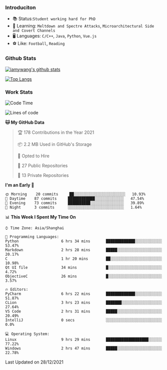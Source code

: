 ### Introduciton

- 📚 Status:`Student working hard for PhD`
- 🔎 Learning: `Meltdown and Spectre Attacks`, `Microarchitectural Side and Covert Channels`
- 🖥️ Languages: `C/C++`, `Java`, `Python`, `Vue.js`
- ⚽ Like: `Football`, `Reading`

### Github Stats

[![iamywang's github stats](https://github-readme-stats.vercel.app/api?username=iamywang&count_private=true&show_icons=true)]()

[![Top Langs](https://github-readme-stats.vercel.app/api/top-langs/?username=iamywang&layout=compact)]()

### Work Stats

<!--START_SECTION:waka-->
![Code Time](http://img.shields.io/badge/Code%20Time-55%20hrs%2050%20mins-blue)

![Lines of code](https://img.shields.io/badge/From%20Hello%20World%20I%27ve%20Written-538%20Thousand%20lines%20of%20code-blue)

**🐱 My GitHub Data** 

> 🏆 178 Contributions in the Year 2021
 > 
> 📦 2.2 MB Used in GitHub's Storage 
 > 
> 💼 Opted to Hire
 > 
> 📜 27 Public Repositories 
 > 
> 🔑 13 Private Repositories  
 > 
**I'm an Early 🐤** 

```text
🌞 Morning    20 commits     ██░░░░░░░░░░░░░░░░░░░░░░░   10.93% 
🌆 Daytime    87 commits     ████████████░░░░░░░░░░░░░   47.54% 
🌃 Evening    73 commits     ██████████░░░░░░░░░░░░░░░   39.89% 
🌙 Night      3 commits      ░░░░░░░░░░░░░░░░░░░░░░░░░   1.64%

```


📊 **This Week I Spent My Time On** 

```text
⌚︎ Time Zone: Asia/Shanghai

💬 Programming Languages: 
Python                   6 hrs 34 mins       █████████████░░░░░░░░░░░░   53.47% 
Markdown                 2 hrs 28 mins       █████░░░░░░░░░░░░░░░░░░░░   20.17% 
C                        1 hr 20 mins        ██░░░░░░░░░░░░░░░░░░░░░░░   10.98% 
Qt UI file               34 mins             █░░░░░░░░░░░░░░░░░░░░░░░░   4.72% 
ObjectiveC               26 mins             █░░░░░░░░░░░░░░░░░░░░░░░░   3.57%

🔥 Editors: 
PyCharm                  6 hrs 22 mins       █████████████░░░░░░░░░░░░   51.87% 
CLion                    3 hrs 23 mins       ███████░░░░░░░░░░░░░░░░░░   27.64% 
VS Code                  2 hrs 31 mins       █████░░░░░░░░░░░░░░░░░░░░   20.49% 
IntelliJ                 0 secs              ░░░░░░░░░░░░░░░░░░░░░░░░░   0.0%

💻 Operating System: 
Linux                    9 hrs 29 mins       ███████████████████░░░░░░   77.22% 
Windows                  2 hrs 47 mins       █████░░░░░░░░░░░░░░░░░░░░   22.78%

```


 Last Updated on 28/12/2021
<!--END_SECTION:waka-->
